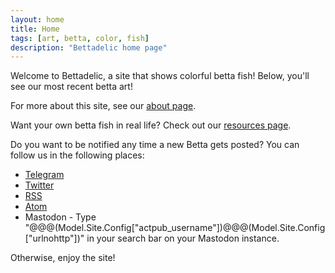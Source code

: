 ```yaml
---
layout: home
title: Home
tags: [art, betta, color, fish]
description: "Bettadelic home page"
---
```


Welcome to Bettadelic, a site that shows colorful betta fish!  Below, you'll see our most recent betta art!

For more about this site, see our [about page](/about/index.html).

Want your own betta fish in real life?  Check out our [resources page](/resources/index.html).

Do you want to be notified any time a new Betta gets posted?  You can follow us in the following places:

* [Telegram](@Model.Site.Config["telegram"])
* [Twitter](@Model.Site.Config["twitter"])
* [RSS](/rss.xml)
* [Atom](/atom.xml)
* Mastodon - Type "@@@(Model.Site.Config["actpub_username"])@@@(Model.Site.Config["urlnohttp"])" in your search bar on your Mastodon instance.

Otherwise, enjoy the site!
